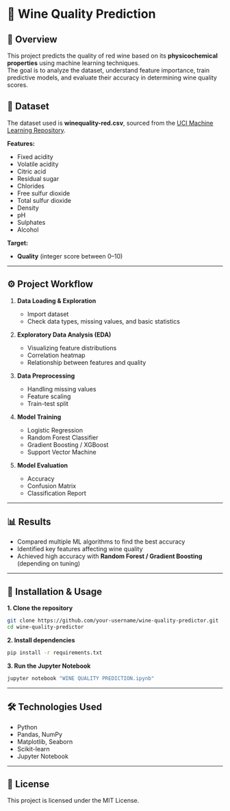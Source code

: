 # 🍷 Wine Quality Prediction

## 📌 Overview  
This project predicts the quality of red wine based on its **physicochemical properties** using machine learning techniques.  
The goal is to analyze the dataset, understand feature importance, train predictive models, and evaluate their accuracy in determining wine quality scores.

## 📂 Dataset  
The dataset used is **winequality-red.csv**, sourced from the [UCI Machine Learning Repository](https://archive.ics.uci.edu/ml/datasets/wine+quality).  

**Features:**
- Fixed acidity  
- Volatile acidity  
- Citric acid  
- Residual sugar  
- Chlorides  
- Free sulfur dioxide  
- Total sulfur dioxide  
- Density  
- pH  
- Sulphates  
- Alcohol  

**Target:**  
- **Quality** (integer score between 0–10)

---

## ⚙️ Project Workflow  

1. **Data Loading & Exploration**  
   - Import dataset  
   - Check data types, missing values, and basic statistics  

2. **Exploratory Data Analysis (EDA)**  
   - Visualizing feature distributions  
   - Correlation heatmap  
   - Relationship between features and quality  

3. **Data Preprocessing**  
   - Handling missing values  
   - Feature scaling  
   - Train-test split  

4. **Model Training**  
   - Logistic Regression  
   - Random Forest Classifier  
   - Gradient Boosting / XGBoost  
   - Support Vector Machine  

5. **Model Evaluation**  
   - Accuracy  
   - Confusion Matrix  
   - Classification Report  

---

## 📊 Results  
- Compared multiple ML algorithms to find the best accuracy  
- Identified key features affecting wine quality  
- Achieved high accuracy with **Random Forest / Gradient Boosting** (depending on tuning)

---

## 🚀 Installation & Usage  

**1. Clone the repository**  
```bash
git clone https://github.com/your-username/wine-quality-predictor.git
cd wine-quality-predictor
```

**2. Install dependencies**  
```bash
pip install -r requirements.txt
```

**3. Run the Jupyter Notebook**  
```bash
jupyter notebook "WINE QUALITY PREDICTION.ipynb"
```

---

## 🛠 Technologies Used  
- Python  
- Pandas, NumPy  
- Matplotlib, Seaborn  
- Scikit-learn  
- Jupyter Notebook  

---

## 📜 License  
This project is licensed under the MIT License.
